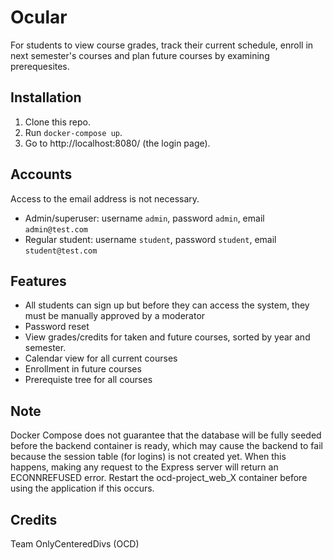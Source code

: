 # Ocular

For students to view course grades, track their current schedule, enroll in next semester's courses and plan future courses by examining prerequesites.

## Installation

1. Clone this repo.
2. Run `docker-compose up`.
3. Go to http://localhost:8080/ (the login page).

## Accounts

Access to the email address is not necessary.

- Admin/superuser: username `admin`, password `admin`, email `admin@test.com`
- Regular student: username `student`, password `student`, email `student@test.com`

## Features

- All students can sign up but before they can access the system, they must be manually approved by a moderator
- Password reset
- View grades/credits for taken and future courses, sorted by year and semester.
- Calendar view for all current courses
- Enrollment in future courses
- Prerequiste tree for all courses

## Note
Docker Compose does not guarantee that the database will be fully seeded before the backend container is ready, which may cause the backend to fail because the session table (for logins) is not created yet. When this happens, making any request to the Express server will return an ECONNREFUSED error. Restart the ocd-project_web_X container before using the application if this occurs.

## Credits

Team OnlyCenteredDivs (OCD)


